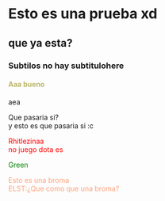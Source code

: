 <html>
<head>
  <title>Mi Proyect FHin4dl</title>
  </head>
  <body>
    <h1>Esto es una prueba xd</h1>
    <h2>que ya esta?</h2>
    <h3>Subtilos no hay subtitulohere</h3>
    <h4 style="color:darkkhaki;">Aaa bueno </h4>
    <p>aea</p>
    <p2>Que pasaria si? <br> y esto es que pasaria si :c</p2>
    <p style="color:red;">Rhitlezinaa<br>
  no juego dota es </p> 
    <p style="color:green;">Green </p>
    <p style="color:lightsalmon;">Esto es una broma <br>ELST:¿Que como que una broma?</p>
  </body>
  </html>


